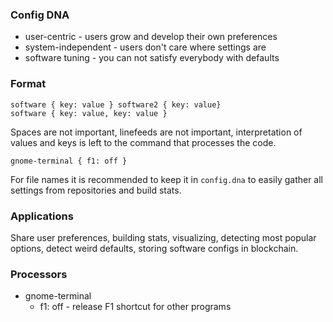 ### Config DNA

* user-centric - users grow and develop their own preferences
* system-independent - users don't care where settings are
* software tuning - you can not satisfy everybody with defaults

### Format

    software { key: value } software2 { key: value}
    software { key: value, key: value }
    
Spaces are not important, linefeeds are not important,
interpretation of values and keys is left to the command that
processes the code.

    gnome-terminal { f1: off }

For file names it is recommended to keep it in `config.dna` to
easily gather all settings from repositories and build stats.

### Applications

Share user preferences, building stats, visualizing, detecting
most popular options, detect weird defaults, storing software
configs in blockchain.

### Processors

* gnome-terminal
  * f1: off  - release F1 shortcut for other programs
